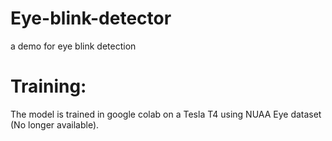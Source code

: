 # Eye-blink-detector
a demo for eye blink detection

# Training: 
The model is trained in google colab on a Tesla T4 using NUAA Eye dataset (No longer available).
